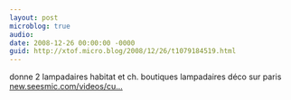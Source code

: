 ```yaml
---
layout: post
microblog: true
audio: 
date: 2008-12-26 00:00:00 -0000
guid: http://xtof.micro.blog/2008/12/26/t1079184519.html
---
```

donne 2 lampadaires habitat et ch. boutiques lampadaires déco sur paris [new.seesmic.com/videos/cu...](http://new.seesmic.com/videos/cu0UBeUba0)
